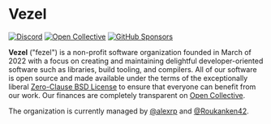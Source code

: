 # Vezel

[![Discord](https://img.shields.io/discord/960716713136095232?color=peru&label=discord)](https://discord.gg/wtzCfaX2Nj)
[![Open Collective](https://img.shields.io/opencollective/backers/vezel?color=mediumorchid&label=open%20collective)](https://opencollective.com/vezel)
[![GitHub Sponsors](https://img.shields.io/github/sponsors/vezel-dev?color=mediumorchid&label=github%20sponsors)](https://github.com/sponsors/vezel-dev)

**Vezel** ("fezel") is a non-profit software organization founded in March of
2022 with a focus on creating and maintaining delightful developer-oriented
software such as libraries, build tooling, and compilers. All of our software is
open source and made available under the terms of the exceptionally liberal
[Zero-Clause BSD License](https://opensource.org/license/0bsd) to ensure that
everyone can benefit from our work. Our finances are completely transparent on
[Open Collective](https://opencollective.com/vezel/transactions).

The organization is currently managed by [@alexrp](https://github.com/alexrp)
and [@Roukanken42](https://github.com/Roukanken42).
